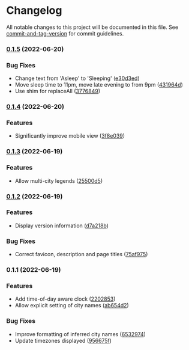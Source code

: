 # Changelog

All notable changes to this project will be documented in this file. See [commit-and-tag-version](https://github.com/absolute-version/commit-and-tag-version) for commit guidelines.

### [0.1.5](https://github.com/TimothyJones/can-i-call-clock/compare/v0.1.4...v0.1.5) (2022-06-20)


### Bug Fixes

* Change text from 'Asleep' to 'Sleeping' ([e30d3ed](https://github.com/TimothyJones/can-i-call-clock/commit/e30d3ed063f77f45c253b022d9f7d628e1ad9323))
* Move sleep time to 11pm, move late evening to from 9pm ([431964d](https://github.com/TimothyJones/can-i-call-clock/commit/431964ddd92ee4fabe4058f41618cfea339c3af3))
* Use shim for replaceAll ([3776849](https://github.com/TimothyJones/can-i-call-clock/commit/3776849c5a516f954a371efcfdf6a6430a4546ef))

### [0.1.4](https://github.com/TimothyJones/can-i-call-clock/compare/v0.1.3...v0.1.4) (2022-06-20)


### Features

* Significantly improve mobile view ([3f8e039](https://github.com/TimothyJones/can-i-call-clock/commit/3f8e0390b75325ba4933f1efb61ec7200505d892))

### [0.1.3](https://github.com/TimothyJones/can-i-call-clock/compare/v0.1.2...v0.1.3) (2022-06-19)


### Features

* Allow multi-city legends ([25500d5](https://github.com/TimothyJones/can-i-call-clock/commit/25500d54ec9319bec177b8b2b2af8dbfc358238b))

### [0.1.2](https://github.com/TimothyJones/can-i-call-clock/compare/v0.1.1...v0.1.2) (2022-06-19)


### Features

* Display version information ([d7a218b](https://github.com/TimothyJones/can-i-call-clock/commit/d7a218b6a7cf2901097fba29061ab0aa7568a8d9))


### Bug Fixes

* Correct favicon, description and page titles ([75af975](https://github.com/TimothyJones/can-i-call-clock/commit/75af975aaa70a9feb4396141774dcabed9227c5c))

### 0.1.1 (2022-06-19)


### Features

* Add time-of-day aware clock ([2202853](https://github.com/TimothyJones/can-i-call-clock/commit/22028531b850dccbdf4b954caddaf463ffed2e4f))
* Allow explicit setting of city names ([ab654d2](https://github.com/TimothyJones/can-i-call-clock/commit/ab654d2547282276a6ffd79b7eea46e7d45e0614))


### Bug Fixes

* Improve formatting of inferred city names ([6532974](https://github.com/TimothyJones/can-i-call-clock/commit/65329745fb0efa3eb59729cba61dbff80212fc36))
* Update timezones displayed ([956675f](https://github.com/TimothyJones/can-i-call-clock/commit/956675f6112311b2e141170cfc35602af6452eb1))
